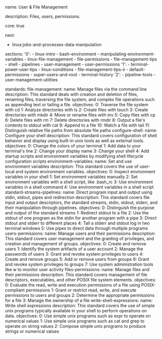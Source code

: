 name: User & File Management

description: Files, users, permissions.

core: true

next:
  - linux:jobs-and-processes-data-manipulation

sections:
  '0':
    - linux-intro
    - bash-environment
    - manipulating-environment-variables
    - linux-file-management
    - file-permissions
    - file-management-tips
    - shell
    - pipelines
    - user-management
    - user-permissions
  '1':
    - terminal-power-user-tips
    - linux-conditions
    - file-management-tips-ii
    - default-permissions
    - super-users-and-root
    - terminal-history
  '2':
    - pipeline-tools
    - user-management-utilities

standards:
  file-management:
    name: Manage files via the command line
    description: This standard deals with creation and deletion of files, renaming files, traversing the file system, and complex file operations such as appending text or tailing a file.
    objectives:
      0: Traverse the file system with cd
      1: Analyze directories with ls
      2: Create files with touch
      3: Create directories with mkdir
      4: Move or rename files with mv
      5: Copy files with cp
      6: Delete files with rm
      7: Delete directories with rmdir
      8: Output a file's contents to stdout with cat
      9: Append to a file
      10: Watch a file with tail
      11: Distinguish relative file paths from absolute file paths
  configure-shell:
    name: Configure your shell
    description: This standard covers configuration of shell behavior and display using built-in unix tools as well as external tools.
    objectives:
      0: Change the colors of your terminal
      1: Add data to your terminal's line
      2: Change your display name
      3: Change your shell
      4: Add startup scripts and environment variables by modifying shell lifecycle configuration scripts
  environment-variables:
    name: Set and use environment variables
    description: This standard covers the use of user-local and system environment variables.
    objectives:
      0: Inspect environment variables in your shell
      1: Set environment variables manually
      2: Set environment variables with a shell script, like .bash_rc
      3: Use environment variables in a shell command
      4: Use environment variables in a shell script
  standard-streams-pipelines:
    name: Direct program input and output using stdin, stdout, pipes and redirection
    description: This standard covers file input and output descriptors, the standard streams, stdin, stdout, stderr, and their manipulation through pipelines.
    objectives:
      0: Distinguish the purpose and output of the standard streams
      1: Redirect stdout to a file
      2: Use the stdout of one program as the stdin for another program with a pipe
      3: Direct stdout and stderr to different places
      4: Tail a stderr and stdout log in two terminal windows
      5: Use pipes to direct data through multiple programs
  users-permissions:
    name: Manage users and their permissions
    description: This standard covers user management and the granting of privileges, and creation and management of groups.
    objectives:
      0: Create and remove users
      1: Identify the system artifacts of a user account
      2: Manage the passwords of users
      3: Grant and revoke system privileges to users
      4: Create and remove groups
      5: Add or remove users from groups
      6: Grant and revoke system privileges to groups
      7: Use system administration tools like w to monitor user activity
  files-permissions:
    name: Manage files and their permissions
    description: This standard covers management of file descriptors, executables, and other POSIX file system elements.
    objectives:
      0: Evaluate the read, write and execution permissions of a file using POSIX-compliant permissions
      1: Grant or restrict read, write, and execute permissions to users and groups
      2: Determine the appropriate permissions for a file
      3: Manage the ownership of a file
  write-shell-expressions:
    name: Write shell expressions
    description: This standard covers the use of simple unix programs typically available in your shell to perform operations on data.
    objectives:
      0: Use simple unix programs such as expr to operate on numerical values
      1: Use simple unix programs such as cat and grep to operate on string values
      2: Compose simple unix programs to produce strings or numerical values